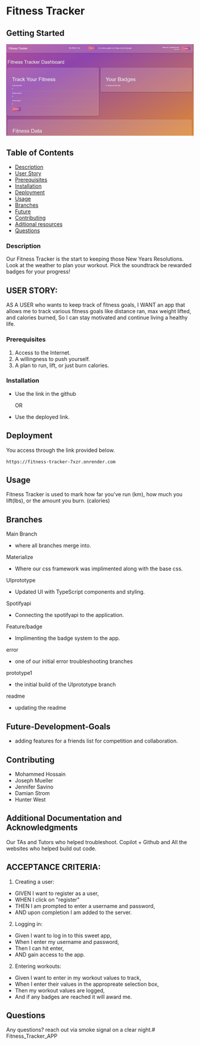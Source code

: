 # Fitness Tracker

##  Getting Started

<img src="Project2_Fitness_Tracker\client\src\assets\READMEImage.png" alt="screenshot" />

## Table of Contents
  - [Description](#description)
  - [User Story](#user-story)
  - [Prerequisites](#prerequisites)
  - [Installation](#installation)
  - [Deployment](#deployment)
  - [Usage](#usage)
  - [Branches](#branches)
  - [Future](#future-development-goals)
  - [Contributing](#contributing)
  - [Aditional resources](#additional-documentation-and-acknowledgments)
  - [Questions](#questions)

 ### Description
   Our Fitness Tracker is the start to keeping those New Years Resolutions. Look at the weather to plan your workout. Pick the soundtrack be rewarded badges for your progress!

## USER STORY:

AS A USER who wants to keep track of fitness goals,
I WANT an app that allows me to track various fitness goals like distance ran, max weight lifted, and calories burned, So I can stay motivated and continue
living a healthy life.

### Prerequisites

1. Access to the Internet.
2. A willingness to push yourself.
3. A plan to run, lift, or just burn calories.


### Installation

* Use the link in the github

  OR

* Use the deployed link.

##  Deployment

You access through the link provided below. 

    https://fitness-tracker-7xzr.onrender.com
   
## Usage

Fitness Tracker is used to mark how far you've run (km), how much you lift(lbs), or the amount you burn. (calories)

## Branches

 Main Branch
 * where all branches merge into.

 Materialize
 * Where our css framework was implimented along with the base css.

 UIprototype
 * Updated UI with TypeScript components and styling.

 Spotifyapi
 * Connecting the spotifyapi to the application.

 Feature/badge
 * Implimenting the badge system to the app.

 error
 * one of our initial error troubleshooting branches

 prototype1
 * the initial build of the UIprototype branch

 readme
 * updating the readme



## Future-Development-Goals
 * adding features for a friends list for competition and collaboration.

## Contributing

 * Mohammed Hossain
 * Joseph Mueller
 * Jennifer Savino
 * Damian Strom
 * Hunter West

##  Additional Documentation and Acknowledgments

   Our TAs and Tutors who helped troubleshoot.
   Copilot + Github and All the websites who helped build out code.


## ACCEPTANCE CRITERIA:

1. Creating a user:
  * GIVEN I want to register as a user,
  * WHEN I click on "register"
  * THEN I am prompted to enter a username and password,
  * AND upon completion I am added to the server.

2. Logging in:
  * Given I want to log in to this sweet app,
  * When I enter my username and password,
  * Then I can hit enter,
  * AND gain access to the app.

2. Entering workouts:
  * Given I want to enter in my workout values to track,
  * When I enter their values in the appropreate selection box,
  * Then my workout values are logged,
  * And if any badges are reached it will award me.

  ## Questions

  Any questions? reach out via smoke signal on a clear night.# Fitness_Tracker_APP
